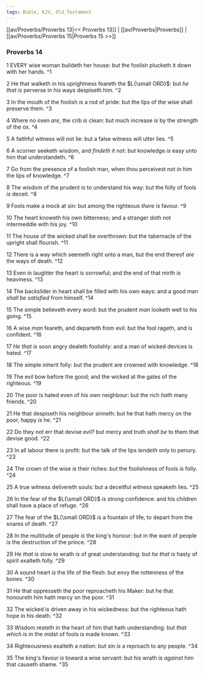 ```yaml
---
tags: Bible, KJV, Old_Testament
---
```


[[av/Proverbs/Proverbs 13|<< Proverbs 13]] | [[av/Proverbs|Proverbs]] | [[av/Proverbs/Proverbs 15|Proverbs 15 >>]]

### Proverbs 14

1 EVERY wise woman buildeth her house: but the foolish plucketh it down with her hands. ^1

2 He that walketh in his uprightness feareth the $L{\small ORD}$: but _he_ _that_ _is_ perverse in his ways despiseth him. ^2

3 In the mouth of the foolish _is_ a rod of pride: but the lips of the wise shall preserve them. ^3

4 Where no oxen _are_, the crib _is_ clean: but much increase _is_ by the strength of the ox. ^4

5 A faithful witness will not lie: but a false witness will utter lies. ^5

6 A scorner seeketh wisdom, and _findeth_ _it_ not: but knowledge _is_ easy unto him that understandeth. ^6

7 Go from the presence of a foolish man, when thou perceivest not _in_ _him_ the lips of knowledge. ^7

8 The wisdom of the prudent _is_ to understand his way: but the folly of fools _is_ deceit. ^8

9 Fools make a mock at sin: but among the righteous _there_ _is_ favour. ^9

10 The heart knoweth his own bitterness; and a stranger doth not intermeddle with his joy. ^10

11 The house of the wicked shall be overthrown: but the tabernacle of the upright shall flourish. ^11

12 There is a way which seemeth right unto a man, but the end thereof _are_ the ways of death. ^12

13 Even in laughter the heart is sorrowful; and the end of that mirth _is_ heaviness. ^13

14 The backslider in heart shall be filled with his own ways: and a good man _shall_ _be_ _satisfied_ from himself. ^14

15 The simple believeth every word: but the prudent _man_ looketh well to his going. ^15

16 A wise _man_ feareth, and departeth from evil: but the fool rageth, and is confident. ^16

17 _He_ _that_ _is_ soon angry dealeth foolishly: and a man of wicked devices is hated. ^17

18 The simple inherit folly: but the prudent are crowned with knowledge. ^18

19 The evil bow before the good; and the wicked at the gates of the righteous. ^19

20 The poor is hated even of his own neighbour: but the rich _hath_ many friends. ^20

21 He that despiseth his neighbour sinneth: but he that hath mercy on the poor, happy _is_ he. ^21

22 Do they not err that devise evil? but mercy and truth _shall_ _be_ to them that devise good. ^22

23 In all labour there is profit: but the talk of the lips _tendeth_ only to penury. ^23

24 The crown of the wise _is_ their riches: _but_ the foolishness of fools _is_ folly. ^24

25 A true witness delivereth souls: but a deceitful _witness_ speaketh lies. ^25

26 In the fear of the $L{\small ORD}$ _is_ strong confidence: and his children shall have a place of refuge. ^26

27 The fear of the $L{\small ORD}$ _is_ a fountain of life, to depart from the snares of death. ^27

28 In the multitude of people _is_ the king's honour: but in the want of people _is_ the destruction of the prince. ^28

29 _He_ _that_ _is_ slow to wrath _is_ of great understanding: but _he_ _that_ _is_ hasty of spirit exalteth folly. ^29

30 A sound heart _is_ the life of the flesh: but envy the rottenness of the bones. ^30

31 He that oppresseth the poor reproacheth his Maker: but he that honoureth him hath mercy on the poor. ^31

32 The wicked is driven away in his wickedness: but the righteous hath hope in his death. ^32

33 Wisdom resteth in the heart of him that hath understanding: but _that_ _which_ _is_ in the midst of fools is made known. ^33

34 Righteousness exalteth a nation: but sin _is_ a reproach to any people. ^34

35 The king's favour _is_ toward a wise servant: but his wrath is _against_ him that causeth shame. ^35

